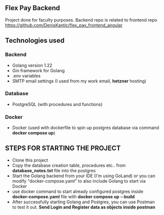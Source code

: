 ## Flex Pay Backend

Project done for faculty purposes. Backend repo is related to frontend repo https://github.com/DenisKantic/flex_pay_frontend_angular

## Technologies used

### Backend
- Golang version 1.22
- Gin framework for Golang
- .env variables
- SMTP email settings (I used from my work email, **hetzner** hosting) 

### Database

- PostgreSQL (with procedures and functions)
 
### Docker

- Docker (used with dockerfile to spin up postgres database via command **docker compose up**)


## STEPS FOR STARTING THE PROJECT

- Clone this project 
- Copy the database creation table, procedures etc.. from **database_notes.txt** file into the postgres
- Start the Golang backend from your IDE (I'm using GoLand) or you can modify "docker-compose.yaml" to also include
Golang to start via Docker 
- use docker command to start already configured postgres inside **docker-compose.yaml** file with **docker compose up --build**
- After successfully starting Golang and Postgres, you can use Postman to test it out. **Send Login and Register data as objects inside postman**